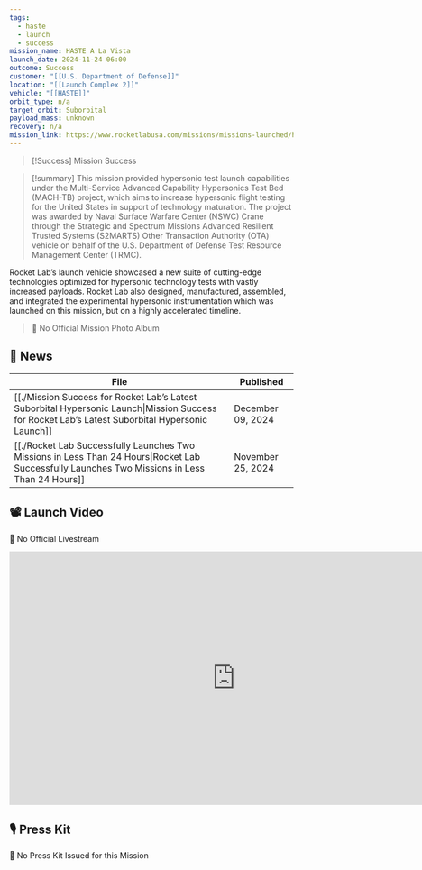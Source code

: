 ```yaml
---
tags:
  - haste
  - launch
  - success
mission_name: HASTE A La Vista
launch_date: 2024-11-24 06:00
outcome: Success
customer: "[[U.S. Department of Defense]]"
location: "[[Launch Complex 2]]"
vehicle: "[[HASTE]]"
orbit_type: n/a
target_orbit: Suborbital
payload_mass: unknown
recovery: n/a
mission_link: https://www.rocketlabusa.com/missions/missions-launched/haste-a-la-vista/
---
```

>[!Success] Mission Success

>[!summary]
This mission provided hypersonic test launch capabilities under the Multi-Service Advanced Capability Hypersonics Test Bed (MACH-TB) project, which aims to increase hypersonic flight testing for the United States in support of technology maturation. The project was awarded by Naval Surface Warfare Center (NSWC) Crane through the Strategic and Spectrum Missions Advanced Resilient Trusted Systems (S2MARTS) Other Transaction Authority (OTA) vehicle on behalf of the U.S. Department of Defense Test Resource Management Center (TRMC).
>
Rocket Lab’s launch vehicle showcased a new suite of cutting-edge technologies optimized for hypersonic technology tests with vastly increased payloads. Rocket Lab also designed, manufactured, assembled, and integrated the experimental hypersonic 
instrumentation which was launched on this mission, but on a highly accelerated timeline.
>
>🚫 No Official Mission Photo Album

## 📰 News
| File                                                                                                                                                   | Published         |
| ------------------------------------------------------------------------------------------------------------------------------------------------------ | ----------------- |
| [[./Mission Success for Rocket Lab’s Latest Suborbital Hypersonic Launch\|Mission Success for Rocket Lab’s Latest Suborbital Hypersonic Launch]] | December 09, 2024 |
| [[./Rocket Lab Successfully Launches Two Missions in Less Than 24 Hours\|Rocket Lab Successfully Launches Two Missions in Less Than 24 Hours]]   | November 25, 2024 |



## 📽️ Launch Video

🚫 No Official Livestream

<iframe width="800" height="450" src="https://www.youtube.com/embed/1dBfpv9TIdw" title="Rocket Lab&#39;s Electron - HASTE A La Vista Mission" frameborder="0" allow="accelerometer; autoplay; clipboard-write; encrypted-media; gyroscope; picture-in-picture; web-share" referrerpolicy="strict-origin-when-cross-origin" allowfullscreen></iframe>     

## 🎙️ Press Kit

🚫 No Press Kit Issued for this Mission